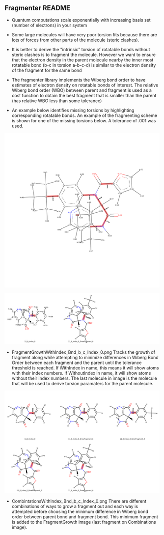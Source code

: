 ## Fragmenter README
* Quantum computations scale exponentially with increasing basis set (number of electrons) in your system
* Some large molecules will have very poor torsion fits because there are lots of forces from other parts 
  of the molecule (steric clashes). 
* It is better to derive the "intrinsic" torsion of rotatable bonds without steric clashes is to fragment the   molecule. However we want to ensure that the electron density in the parent molecule nearby the inner most    rotatable bond (b-c in torsion a-b-c-d) is similar to the electron density of the fragment for the same bond

* The fragmenter library implements the Wiberg bond order to have estimates of electron density on rotatable    bonds of interest. The relative Wiberg bond order (WBO) between parent and fragment is used as a cost         function to obtain the best fragment that is smaller than the parent (has relative WBO less than some tolerance)

* An example below identifies missing torsions by highlighting corresponding rotatable bonds. An example of the fragmenting scheme is shown for one of the missing torsions below. A tolerance of .001 was used.

![Example Molecule Image](Images/ml188.png)

![Fragment Growth Example Image](Images/FragmentGrowthWithIndex_Bnd_11-8_Index_0.png)

* FragmentGrowthWithIndex_Bnd_b_c_Index_0.png  Tracks the growth of fragment along while attempting to                                                       minimize differences in Wiberg Bond Order between each fragment                                               and the parent until the tolerance threshold is reached. If                                                   WithIndex in name, this means it will show atoms with their                                                   index numbers. If WithoutIndex in name, it will show atoms                                                    without their index numbers. The last molecule in image is                                                    the molecule that will be used to derive torsion paramaters                                                   for the parent molecule.



![Combinations Example Image](Images/CombinationsWithIndex_Bnd_11-8_Index_0.png)

* CombintationsWithIndex_Bnd_b_c_Index_0.png   There are different combinations of ways to grow a fragment out                                               and each way is attempted before choosing the minimum                                                         difference in Wiberg bond order between parent bond and                                                       fragment bond. This minimum fragment is added to the                                                          FragmentGrowth image (last fragment on Combinations image).


